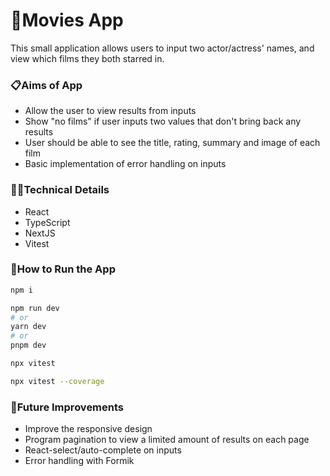 # 🍿Movies App

This small application allows users to input two actor/actress' names, and view which films they both starred in.

### 📋Aims of App

- Allow the user to view results from inputs
- Show "no films" if user inputs two values that don't bring back any results
- User should be able to see the title, rating, summary and image of each film
- Basic implementation of error handling on inputs

### 👩‍💻Technical Details

- React
- TypeScript
- NextJS
- Vitest

### 🔧How to Run the App

```bash
npm i
```

```bash
npm run dev
# or
yarn dev
# or
pnpm dev
```

```bash
npx vitest

npx vitest --coverage
```

### 💭Future Improvements

- Improve the responsive design
- Program pagination to view a limited amount of results on each page
- React-select/auto-complete on inputs
- Error handling with Formik
